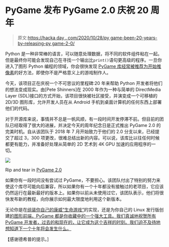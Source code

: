 # PyGame 发布 PyGame 2.0 庆祝 20 周年

> 原文:[https://hacka day . com/2020/10/28/py game-been-20-years-by-releasing-py game-2-0/](https://hackaday.com/2020/10/28/pygame-celebrates-20-years-by-releasing-pygame-2-0/)

Python 是一种非常棒的语言，可以随意处理数据，将不同的软件组件粘在一起。但是最终你可能会发现自己在寻找一个输出比`print()`语句更高级的程序。一旦你进入了图形 Python 编程的领域，你会很快发现 [PyGame 库经常被推荐为开始推像素](https://www.pygame.org/)的好方法，即使你不是严格意义上的游戏制作人。

今天，该项目正在庆祝一个不可思议的里程碑:20 年来帮助 Python 开发者将他们的想法变成现实。由[Pete Shinners]在 2000 年作为一种与简单的 DirectMedia Layer (SDL)接口的方式开始，该项目很快被社区接受，并演变成一个可移植的 2D/3D 图形库，允许开发人员在从 Android 手机到桌面计算机的任何东西上部署他们的代码。

对于开源库来说，事情并不总是一帆风顺，有一段时间开发停滞不前。但目前的团队已经取得了很大的进展，并决定今天的周年纪念日是正式推出 PyGame 2.0 的完美时机。自从该团队于 2018 年 7 月开始致力于他们的 2.0 分支以来，已经提交了超过 3，300 项更改，很难总结出新的内容。可以说，该库比以往任何时候都更有能力，并准备好处理从简单的 2D 艺术到 4K GPU 加速的应用程序的一切。

[![](../Images/c1780297ca4101775d2e849a7d672894.png)](https://hackaday.com/wp-content/uploads/2020/10/pygame2_detail.png)

Rip and tear in [PyGame 2.0](https://www.youtube.com/watch?v=Et1YKMD0zM4)

如果你有一段时间没有尝试过 PyGame，不要担心。该团队付出了特别的努力来使这个库尽可能向后兼容，所以如果你有一个十年都没有接触过的老项目，它应该仍然运行在最新最好的版本上。如果你以前从未使用过它，该团队表示，他们将很快发布新的教程，向你展示如何最大限度地利用这个新版本。

无论你是在[组装你自己的康威“生命游戏”](https://hackaday.com/2020/04/18/the-game-that-launched-1000-hackers/)的实现，还是为你自己的 Linux 发行版创建[的图形前端，PyGame 都是你收藏中的一个强大工具。我们真诚地祝贺所有 PyGame 开发者，过去的和现在的，让它成为这个吉祥的时刻。我们迫不及待地想知道下一个十年将会发生什么。](https://hackaday.com/2020/06/01/python-is-all-youll-ever-need-in-this-linux-distro/)

【感谢德希普的提示。]